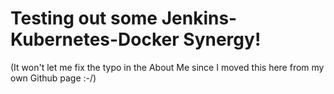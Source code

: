 # Testing out some Jenkins-Kubernetes-Docker Synergy!
(It won't let me fix the typo in the About Me since I moved this here from my own Github page :-/)
